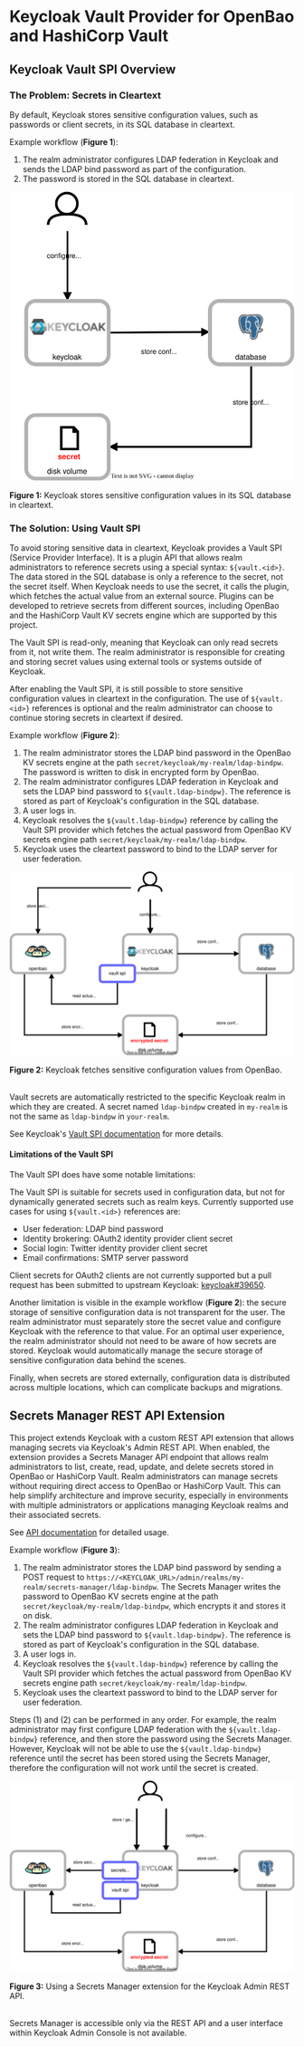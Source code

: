 # Keycloak Vault Provider for OpenBao and HashiCorp Vault

## Keycloak Vault SPI Overview

### The Problem: Secrets in Cleartext

By default, Keycloak stores sensitive configuration values, such as passwords or client secrets, in its SQL database in cleartext.

Example workflow (**Figure 1**):

1. The realm administrator configures LDAP federation in Keycloak and sends the LDAP bind password as part of the configuration.
2. The password is stored in the SQL database in cleartext.

![image](assets/secrets-in-database.drawio.svg)

**Figure 1:** Keycloak stores sensitive configuration values in its SQL database in cleartext.

### The Solution: Using Vault SPI

To avoid storing sensitive data in cleartext, Keycloak provides a Vault SPI (Service Provider Interface).
It is a plugin API that allows realm administrators to reference secrets using a special syntax: `${vault.<id>}`.
The data stored in the SQL database is only a reference to the secret, not the secret itself.
When Keycloak needs to use the secret, it calls the plugin, which fetches the actual value from an external source.
Plugins can be developed to retrieve secrets from different sources, including OpenBao and the HashiCorp Vault KV secrets engine which are supported by this project.

The Vault SPI is read-only, meaning that Keycloak can only read secrets from it, not write them.
The realm administrator is responsible for creating and storing secret values using external tools or systems outside of Keycloak.

After enabling the Vault SPI, it is still possible to store sensitive configuration values in cleartext in the configuration.
The use of `${vault.<id>}` references is optional and the realm administrator can choose to continue storing secrets in cleartext if desired.

Example workflow (**Figure 2**):

1. The realm administrator stores the LDAP bind password in the OpenBao KV secrets engine at the path `secret/keycloak/my-realm/ldap-bindpw`.
   The password is written to disk in encrypted form by OpenBao.
2. The realm administrator configures LDAP federation in Keycloak and sets the LDAP bind password to `${vault.ldap-bindpw}`.
   The reference is stored as part of Keycloak's configuration in the SQL database.
3. A user logs in.
4. Keycloak resolves the `${vault.ldap-bindpw}` reference by calling the Vault SPI provider which fetches the actual password from OpenBao KV secrets engine path `secret/keycloak/my-realm/ldap-bindpw`.
5. Keycloak uses the cleartext password to bind to the LDAP server for user federation.

![image](assets/secrets-via-vault-spi.drawio.svg)

**Figure 2:** Keycloak fetches sensitive configuration values from OpenBao.
<br><br>

Vault secrets are automatically restricted to the specific Keycloak realm in which they are created.
A secret named `ldap-bindpw` created in `my-realm` is not the same as `ldap-bindpw` in `your-realm`.

See Keycloak's [Vault SPI documentation](https://www.keycloak.org/server/vault) for more details.

#### Limitations of the Vault SPI

The Vault SPI does have some notable limitations:

The Vault SPI is suitable for secrets used in configuration data, but not for dynamically generated secrets such as realm keys.
Currently supported use cases for using `${vault.<id>}` references are:

- User federation: LDAP bind password
- Identity brokering: OAuth2 identity provider client secret
- Social login: Twitter identity provider client secret
- Email confirmations: SMTP server password

Client secrets for OAuth2 clients are not currently supported but a pull request has been submitted to upstream Keycloak: [keycloak#39650](https://github.com/keycloak/keycloak/pull/39650).

Another limitation is visible in the example workflow (**Figure 2**): the secure storage of sensitive configuration data is not transparent for the user.
The realm administrator must separately store the secret value and configure Keycloak with the reference to that value.
For an optimal user experience, the realm administrator should not need to be aware of how secrets are stored.
Keycloak would automatically manage the secure storage of sensitive configuration data behind the scenes.

Finally, when secrets are stored externally, configuration data is distributed across multiple locations, which can complicate backups and migrations.

## Secrets Manager REST API Extension

This project extends Keycloak with a custom REST API extension that allows managing secrets via Keycloak's Admin REST API.
When enabled, the extension provides a Secrets Manager API endpoint that allows realm administrators to list, create, read, update, and delete secrets stored in OpenBao or HashiCorp Vault.
Realm administrators can manage secrets without requiring direct access to OpenBao or HashiCorp Vault.
This can help simplify architecture and improve security, especially in environments with multiple administrators or applications managing Keycloak realms and their associated secrets.

See [API documentation](docs/api.md) for detailed usage.

Example workflow (**Figure 3**):

1. The realm administrator stores the LDAP bind password by sending a POST request to `https://<KEYCLOAK_URL>/admin/realms/my-realm/secrets-manager/ldap-bindpw`.
   The Secrets Manager writes the password to OpenBao KV secrets engine at the path `secret/keycloak/my-realm/ldap-bindpw`, which encrypts it and stores it on disk.
2. The realm administrator configures LDAP federation in Keycloak and sets the LDAP bind password to `${vault.ldap-bindpw}`.
   The reference is stored as part of Keycloak's configuration in the SQL database.
3. A user logs in.
4. Keycloak resolves the `${vault.ldap-bindpw}` reference by calling the Vault SPI provider which fetches the actual password from OpenBao KV secrets engine path `secret/keycloak/my-realm/ldap-bindpw`.
5. Keycloak uses the cleartext password to bind to the LDAP server for user federation.

Steps (1) and (2) can be performed in any order.
For example, the realm administrator may first configure LDAP federation with the `${vault.ldap-bindpw}` reference, and then store the password using the Secrets Manager.
However, Keycloak will not be able to use the `${vault.ldap-bindpw}` reference until the secret has been stored using the Secrets Manager, therefore the configuration will not work until the secret is created.

![image](assets/secrets-manager.drawio.svg)

**Figure 3:** Using a Secrets Manager extension for the Keycloak Admin REST API.
<br><br>

Secrets Manager is accessible only via the REST API and a user interface within Keycloak Admin Console is not available.

